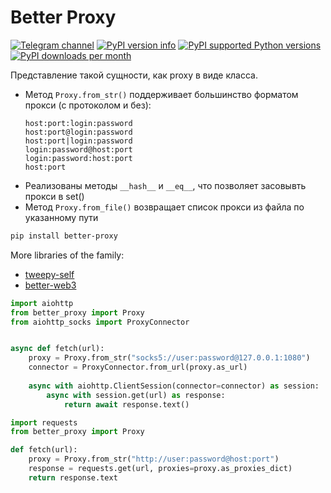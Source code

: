 # Better Proxy
[![Telegram channel](https://img.shields.io/endpoint?url=https://runkit.io/damiankrawczyk/telegram-badge/branches/master?url=https://t.me/cum_insider)](https://t.me/cum_insider)
[![PyPI version info](https://img.shields.io/pypi/v/better-proxy.svg)](https://pypi.python.org/pypi/better-proxy)
[![PyPI supported Python versions](https://img.shields.io/pypi/pyversions/better-proxy.svg)](https://pypi.python.org/pypi/better-proxy)
[![PyPI downloads per month](https://img.shields.io/pypi/dm/better-proxy.svg)](https://pypi.python.org/pypi/better-proxy)



Представление такой сущности, как proxy в виде класса.
- Метод `Proxy.from_str()` поддерживает большинство форматом прокси (с протоколом и без):
    ```
    host:port:login:password
    host:port@login:password
    host:port|login:password
    login:password@host:port
    login:password:host:port
    host:port
    ```
- Реализованы методы `__hash__` и `__eq__`, что позволяет засовывть прокси в set()
- Метод `Proxy.from_file()` возвращает список прокси из файла по указанному пути


```bash
pip install better-proxy
```

More libraries of the family:
- [tweepy-self](https://github.com/alenkimov/tweepy-self)
- [better-web3](https://github.com/alenkimov/better_web3)

```python
import aiohttp
from better_proxy import Proxy
from aiohttp_socks import ProxyConnector


async def fetch(url):
    proxy = Proxy.from_str("socks5://user:password@127.0.0.1:1080")
    connector = ProxyConnector.from_url(proxy.as_url)
    
    async with aiohttp.ClientSession(connector=connector) as session:
        async with session.get(url) as response:
            return await response.text()
```

```python
import requests
from better_proxy import Proxy

def fetch(url):
    proxy = Proxy.from_str("http://user:password@host:port")    
    response = requests.get(url, proxies=proxy.as_proxies_dict)    
    return response.text
```